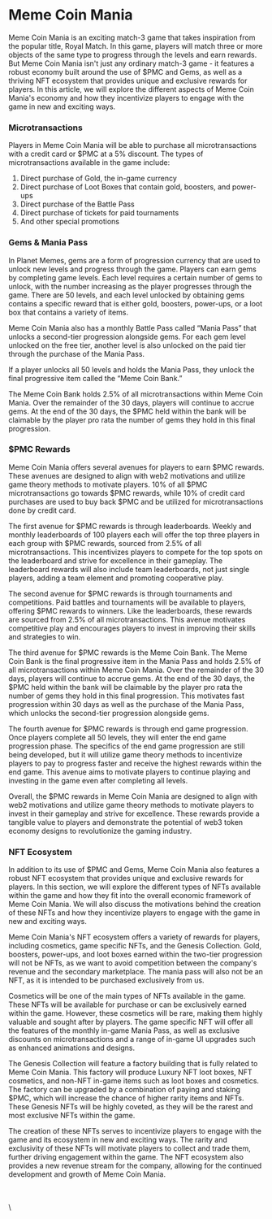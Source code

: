 # Meme Coin Mania

Meme Coin Mania is an exciting match-3 game that takes inspiration from the popular title, Royal Match. In this game, players will match three or more objects of the same type to progress through the levels and earn rewards. But Meme Coin Mania isn't just any ordinary match-3 game - it features a robust economy built around the use of $PMC and Gems, as well as a thriving NFT ecosystem that provides unique and exclusive rewards for players. In this article, we will explore the different aspects of Meme Coin Mania's economy and how they incentivize players to engage with the game in new and exciting ways.



### Microtransactions

Players in Meme Coin Mania will be able to purchase all microtransactions with a credit card or $PMC at a 5% discount. The types of microtransactions available in the game include:

1. Direct purchase of Gold, the in-game currency
2. Direct purchase of Loot Boxes that contain gold, boosters, and power-ups
3. Direct purchase of the Battle Pass
4. Direct purchase of tickets for paid tournaments
5. And other special promotions

### Gems & Mania Pass

In Planet Memes, gems are a form of progression currency that are used to unlock new levels and progress through the game. Players can earn gems by completing game levels. Each level requires a certain number of gems to unlock, with the number increasing as the player progresses through the game. There are 50 levels, and each level unlocked by obtaining gems contains a specific reward that is either gold, boosters, power-ups, or a loot box that contains a variety of items.

Meme Coin Mania also has a monthly Battle Pass called “Mania Pass” that unlocks a second-tier progression alongside gems. For each gem level unlocked on the free tier, another level is also unlocked on the paid tier through the purchase of the Mania Pass.

If a player unlocks all 50 levels and holds the Mania Pass, they unlock the final progressive item called the “Meme Coin Bank.”

The Meme Coin Bank holds 2.5% of all microtransactions within Meme Coin Mania. Over the remainder of the 30 days, players will continue to accrue gems. At the end of the 30 days, the $PMC held within the bank will be claimable by the player pro rata the number of gems they hold in this final progression.

### $PMC Rewards

Meme Coin Mania offers several avenues for players to earn $PMC rewards. These avenues are designed to align with web2 motivations and utilize game theory methods to motivate players. 10% of all $PMC microtransactions go towards $PMC rewards, while 10% of credit card purchases are used to buy back $PMC and be utilized for microtransactions done by credit card.

The first avenue for $PMC rewards is through leaderboards. Weekly and monthly leaderboards of 100 players each will offer the top three players in each group with $PMC rewards, sourced from 2.5% of all microtransactions. This incentivizes players to compete for the top spots on the leaderboard and strive for excellence in their gameplay. The leaderboard rewards will also include team leaderboards, not just single players, adding a team element and promoting cooperative play.

The second avenue for $PMC rewards is through tournaments and competitions. Paid battles and tournaments will be available to players, offering $PMC rewards to winners. Like the leaderboards, these rewards are sourced from 2.5% of all microtransactions. This avenue motivates competitive play and encourages players to invest in improving their skills and strategies to win.

The third avenue for $PMC rewards is the Meme Coin Bank. The Meme Coin Bank is the final progressive item in the Mania Pass and holds 2.5% of all microtransactions within Meme Coin Mania. Over the remainder of the 30 days, players will continue to accrue gems. At the end of the 30 days, the $PMC held within the bank will be claimable by the player pro rata the number of gems they hold in this final progression. This motivates fast progression within 30 days as well as the purchase of the Mania Pass, which unlocks the second-tier progression alongside gems.

The fourth avenue for $PMC rewards is through end game progression. Once players complete all 50 levels, they will enter the end game progression phase. The specifics of the end game progression are still being developed, but it will utilize game theory methods to incentivize players to pay to progress faster and receive the highest rewards within the end game. This avenue aims to motivate players to continue playing and investing in the game even after completing all levels.

Overall, the $PMC rewards in Meme Coin Mania are designed to align with web2 motivations and utilize game theory methods to motivate players to invest in their gameplay and strive for excellence. These rewards provide a tangible value to players and demonstrate the potential of web3 token economy designs to revolutionize the gaming industry.

### NFT Ecosystem

In addition to its use of $PMC and Gems, Meme Coin Mania also features a robust NFT ecosystem that provides unique and exclusive rewards for players. In this section, we will explore the different types of NFTs available within the game and how they fit into the overall economic framework of Meme Coin Mania. We will also discuss the motivations behind the creation of these NFTs and how they incentivize players to engage with the game in new and exciting ways.

Meme Coin Mania's NFT ecosystem offers a variety of rewards for players, including cosmetics, game specific NFTs, and the Genesis Collection. Gold, boosters, power-ups, and loot boxes earned within the two-tier progression will not be NFTs, as we want to avoid competition between the company's revenue and the secondary marketplace. The mania pass will also not be an NFT, as it is intended to be purchased exclusively from us.

Cosmetics will be one of the main types of NFTs available in the game. These NFTs will be available for purchase or can be exclusively earned within the game. However, these cosmetics will be rare, making them highly valuable and sought after by players. The game specific NFT will offer all the features of the monthly in-game Mania Pass, as well as exclusive discounts on microtransactions and a range of in-game UI upgrades such as enhanced animations and designs.

The Genesis Collection will feature a factory building that is fully related to Meme Coin Mania. This factory will produce Luxury NFT loot boxes, NFT cosmetics, and non-NFT in-game items such as loot boxes and cosmetics. The factory can be upgraded by a combination of paying and staking $PMC, which will increase the chance of higher rarity items and NFTs. These Genesis NFTs will be highly coveted, as they will be the rarest and most exclusive NFTs within the game.

The creation of these NFTs serves to incentivize players to engage with the game and its ecosystem in new and exciting ways. The rarity and exclusivity of these NFTs will motivate players to collect and trade them, further driving engagement within the game. The NFT ecosystem also provides a new revenue stream for the company, allowing for the continued development and growth of Meme Coin Mania.

\
\
\
